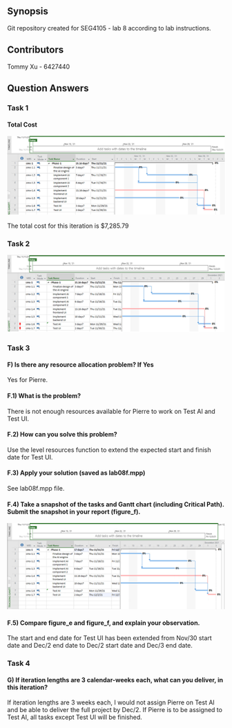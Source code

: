 ## Synopsis

Git repository created for SEG4105 - lab 8 according to lab instructions.

## Contributors

Tommy Xu - 6427440

## Question Answers

### Task 1

#### Total Cost

![Alt text](./figure_b.png "Doc")

The total cost for this iteration is $7,285.79

### Task 2

![Alt text](./figure_e.png "Doc")

### Task 3

#### F) Is there any resource allocation problem? If Yes

Yes for Pierre.

#### F.1) What is the problem?

There is not enough resources available for Pierre to work on Test AI and Test UI.

#### F.2) How can you solve this problem?

Use the level resources function to extend the expected start and finish date for Test UI.

#### F.3) Apply your solution (saved as lab08f.mpp)

See lab08f.mpp file.

#### F.4) Take a snapshot of the tasks and Gantt chart (including Critical Path). Submit the snapshot in your report (figure_f).

![Alt text](./figure_f.png "Doc")

#### F.5) Compare figure_e and figure_f, and explain your observation.

The start and end date for Test UI has been extended from Nov/30 start date and Dec/2 end date to Dec/2 start date and Dec/3 end date.

### Task 4

#### G) If iteration lengths are 3 calendar-weeks each, what can you deliver, in this iteration?

If iteration lengths are 3 weeks each, I would not assign Pierre on Test AI and be able to deliver the full project by Dec/2. If Pierre is to be assigned to Test AI, all tasks except Test UI will be finished.
